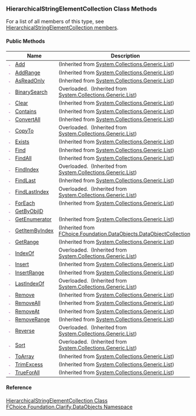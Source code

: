 ﻿### HierarchicalStringElementCollection Class Methods

For a list of all members of this type, see [HierarchicalStringElementCollection members](fcSDK~FChoice.Foundation.Clarify.DataObjects.HierarchicalStringElementCollection_members.md).

#### Public Methods

|   | Name | Description |
| --- | --- | --- |
| ![Public Method](dotnetimages/publicMethod.png) | [Add](#) | (Inherited from [System.Collections.Generic.List<IHierarchicalStringElement>](#)) |
| ![Public Method](dotnetimages/publicMethod.png) | [AddRange](#) | (Inherited from [System.Collections.Generic.List<IHierarchicalStringElement>](#)) |
| ![Public Method](dotnetimages/publicMethod.png) | [AsReadOnly](#) | (Inherited from [System.Collections.Generic.List<IHierarchicalStringElement>](#)) |
| ![Public Method](dotnetimages/publicMethod.png) | [BinarySearch](#) | Overloaded.  (Inherited from [System.Collections.Generic.List<IHierarchicalStringElement>](#)) |
| ![Public Method](dotnetimages/publicMethod.png) | [Clear](#) | (Inherited from [System.Collections.Generic.List<IHierarchicalStringElement>](#)) |
| ![Public Method](dotnetimages/publicMethod.png) | [Contains](#) | (Inherited from [System.Collections.Generic.List<IHierarchicalStringElement>](#)) |
| ![Public Method](dotnetimages/publicMethod.png) | [ConvertAll](#) | (Inherited from [System.Collections.Generic.List<IHierarchicalStringElement>](#)) |
| ![Public Method](dotnetimages/publicMethod.png) | [CopyTo](#) | Overloaded.  (Inherited from [System.Collections.Generic.List<IHierarchicalStringElement>](#)) |
| ![Public Method](dotnetimages/publicMethod.png) | [Exists](#) | (Inherited from [System.Collections.Generic.List<IHierarchicalStringElement>](#)) |
| ![Public Method](dotnetimages/publicMethod.png) | [Find](#) | (Inherited from [System.Collections.Generic.List<IHierarchicalStringElement>](#)) |
| ![Public Method](dotnetimages/publicMethod.png) | [FindAll](#) | (Inherited from [System.Collections.Generic.List<IHierarchicalStringElement>](#)) |
| ![Public Method](dotnetimages/publicMethod.png) | [FindIndex](#) | Overloaded.  (Inherited from [System.Collections.Generic.List<IHierarchicalStringElement>](#)) |
| ![Public Method](dotnetimages/publicMethod.png) | [FindLast](#) | (Inherited from [System.Collections.Generic.List<IHierarchicalStringElement>](#)) |
| ![Public Method](dotnetimages/publicMethod.png) | [FindLastIndex](#) | Overloaded.  (Inherited from [System.Collections.Generic.List<IHierarchicalStringElement>](#)) |
| ![Public Method](dotnetimages/publicMethod.png) | [ForEach](#) | (Inherited from [System.Collections.Generic.List<IHierarchicalStringElement>](#)) |
| ![Public Method](dotnetimages/publicMethod.png) | [GetByObjID](fcSDK~FChoice.Foundation.Clarify.DataObjects.HierarchicalStringElementCollection~GetByObjID.md) |   |
| ![Public Method](dotnetimages/publicMethod.png) | [GetEnumerator](#) | (Inherited from [System.Collections.Generic.List<IHierarchicalStringElement>](#)) |
| ![Public Method](dotnetimages/publicMethod.png) | [GetItemByIndex](fcSDK~FChoice.Foundation.DataObjects.DataObjectCollection`1~GetItemByIndex.md) | (Inherited from [FChoice.Foundation.DataObjects.DataObjectCollection<IHierarchicalStringElement>](fcSDK~FChoice.Foundation.DataObjects.DataObjectCollection`1.md)) |
| ![Public Method](dotnetimages/publicMethod.png) | [GetRange](#) | (Inherited from [System.Collections.Generic.List<IHierarchicalStringElement>](#)) |
| ![Public Method](dotnetimages/publicMethod.png) | [IndexOf](#) | Overloaded.  (Inherited from [System.Collections.Generic.List<IHierarchicalStringElement>](#)) |
| ![Public Method](dotnetimages/publicMethod.png) | [Insert](#) | (Inherited from [System.Collections.Generic.List<IHierarchicalStringElement>](#)) |
| ![Public Method](dotnetimages/publicMethod.png) | [InsertRange](#) | (Inherited from [System.Collections.Generic.List<IHierarchicalStringElement>](#)) |
| ![Public Method](dotnetimages/publicMethod.png) | [LastIndexOf](#) | Overloaded.  (Inherited from [System.Collections.Generic.List<IHierarchicalStringElement>](#)) |
| ![Public Method](dotnetimages/publicMethod.png) | [Remove](#) | (Inherited from [System.Collections.Generic.List<IHierarchicalStringElement>](#)) |
| ![Public Method](dotnetimages/publicMethod.png) | [RemoveAll](#) | (Inherited from [System.Collections.Generic.List<IHierarchicalStringElement>](#)) |
| ![Public Method](dotnetimages/publicMethod.png) | [RemoveAt](#) | (Inherited from [System.Collections.Generic.List<IHierarchicalStringElement>](#)) |
| ![Public Method](dotnetimages/publicMethod.png) | [RemoveRange](#) | (Inherited from [System.Collections.Generic.List<IHierarchicalStringElement>](#)) |
| ![Public Method](dotnetimages/publicMethod.png) | [Reverse](#) | Overloaded.  (Inherited from [System.Collections.Generic.List<IHierarchicalStringElement>](#)) |
| ![Public Method](dotnetimages/publicMethod.png) | [Sort](#) | Overloaded.  (Inherited from [System.Collections.Generic.List<IHierarchicalStringElement>](#)) |
| ![Public Method](dotnetimages/publicMethod.png) | [ToArray](#) | (Inherited from [System.Collections.Generic.List<IHierarchicalStringElement>](#)) |
| ![Public Method](dotnetimages/publicMethod.png) | [TrimExcess](#) | (Inherited from [System.Collections.Generic.List<IHierarchicalStringElement>](#)) |
| ![Public Method](dotnetimages/publicMethod.png) | [TrueForAll](#) | (Inherited from [System.Collections.Generic.List<IHierarchicalStringElement>](#)) |





#### Reference

[HierarchicalStringElementCollection Class](fcSDK~FChoice.Foundation.Clarify.DataObjects.HierarchicalStringElementCollection.md)  
[FChoice.Foundation.Clarify.DataObjects Namespace](fcSDK~FChoice.Foundation.Clarify.DataObjects_namespace.md)